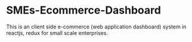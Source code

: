 # SMEs-Ecommerce-Dashboard
This is an client side e-commerce (web application dashboard) system in reactjs, redux  for small scale enterprises.
